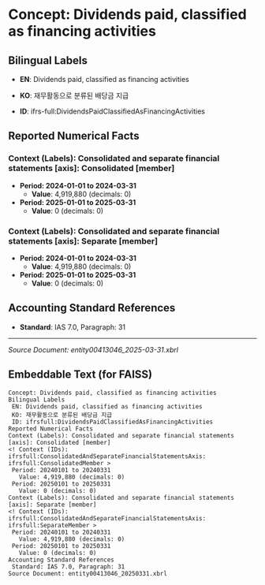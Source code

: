 # Concept: Dividends paid, classified as financing activities

## Bilingual Labels
- **EN**: Dividends paid, classified as financing activities
- **KO**: 재무활동으로 분류된 배당금 지급

- **ID**: ifrs-full:DividendsPaidClassifiedAsFinancingActivities

## Reported Numerical Facts

### **Context (Labels): Consolidated and separate financial statements [axis]: Consolidated [member]**
<!-- Context (IDs): ifrs-full:ConsolidatedAndSeparateFinancialStatementsAxis: ifrs-full:ConsolidatedMember -->
- **Period: 2024-01-01 to 2024-03-31**
  - **Value**: 4,919,880 (decimals: 0)
- **Period: 2025-01-01 to 2025-03-31**
  - **Value**: 0 (decimals: 0)

### **Context (Labels): Consolidated and separate financial statements [axis]: Separate [member]**
<!-- Context (IDs): ifrs-full:ConsolidatedAndSeparateFinancialStatementsAxis: ifrs-full:SeparateMember -->
- **Period: 2024-01-01 to 2024-03-31**
  - **Value**: 4,919,880 (decimals: 0)
- **Period: 2025-01-01 to 2025-03-31**
  - **Value**: 0 (decimals: 0)

## Accounting Standard References
- **Standard**: IAS 7.0, Paragraph: 31

---
*Source Document: entity00413046_2025-03-31.xbrl*
## Embeddable Text (for FAISS)
```text
Concept: Dividends paid, classified as financing activities
Bilingual Labels
 EN: Dividends paid, classified as financing activities
 KO: 재무활동으로 분류된 배당금 지급
 ID: ifrsfull:DividendsPaidClassifiedAsFinancingActivities
Reported Numerical Facts
Context (Labels): Consolidated and separate financial statements [axis]: Consolidated [member]
<! Context (IDs): ifrsfull:ConsolidatedAndSeparateFinancialStatementsAxis: ifrsfull:ConsolidatedMember >
 Period: 20240101 to 20240331
   Value: 4,919,880 (decimals: 0)
 Period: 20250101 to 20250331
   Value: 0 (decimals: 0)
Context (Labels): Consolidated and separate financial statements [axis]: Separate [member]
<! Context (IDs): ifrsfull:ConsolidatedAndSeparateFinancialStatementsAxis: ifrsfull:SeparateMember >
 Period: 20240101 to 20240331
   Value: 4,919,880 (decimals: 0)
 Period: 20250101 to 20250331
   Value: 0 (decimals: 0)
Accounting Standard References
 Standard: IAS 7.0, Paragraph: 31
Source Document: entity00413046_20250331.xbrl
```
